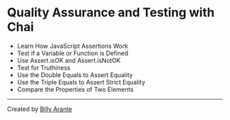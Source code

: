 # Quality Assurance and Testing with Chai

- Learn How JavaScript Assertions Work
- Test if a Variable or Function is Defined
- Use Assert.isOK and Assert.isNotOK
- Test for Truthiness
- Use the Double Equals to Assert Equality
- Use the Triple Equals to Assert Strict Equality
- Compare the Properties of Two Elements

---

Created by [Billy Arante](http://arantebw.github.io)